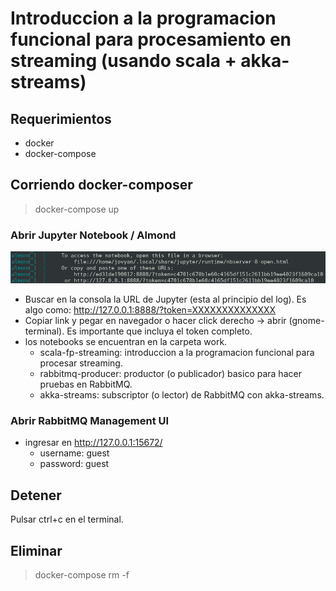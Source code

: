 # Introduccion a la programacion funcional para procesamiento en streaming (usando scala + akka-streams)

## Requerimientos
* docker
* docker-compose  

## Corriendo docker-composer

> docker-compose up

### Abrir Jupyter Notebook / Almond
![screenshot](img/screenshot.png)
* Buscar en la consola la URL de Jupyter (esta al principio del log). Es algo como: http://127.0.0.1:8888/?token=XXXXXXXXXXXXXX
* Copiar link y pegar en navegador o hacer click derecho -> abrir (gnome-terminal). Es importante que incluya el token completo.
* los notebooks se encuentran en la carpeta work.
  * scala-fp-streaming: introduccion a la programacion funcional para procesar streaming.
  * rabbitmq-producer: productor (o publicador) basico para hacer pruebas en RabbitMQ. 
  * akka-streams: subscriptor (o lector) de RabbitMQ con akka-streams.

### Abrir RabbitMQ Management UI
* ingresar en http://127.0.0.1:15672/
  * username: guest
  * password: guest

## Detener

Pulsar ctrl+c en el terminal.

## Eliminar

> docker-compose rm -f